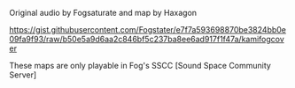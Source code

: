 Original audio by Fogsaturate and map by Haxagon

https://gist.githubusercontent.com/Fogstater/e7f7a593698870be3824bb0e09fa9f93/raw/b50e5a9d6aa2c846bf5c237ba8ee6ad917f1f47a/kamifogcover

These maps are only playable in Fog's SSCC [Sound Space Community Server]
